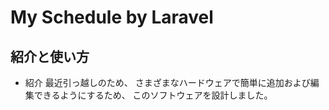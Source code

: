 # My Schedule by Laravel


## 紹介と使い方

- 紹介
最近引っ越しのため、
さまざまなハードウェアで簡単に追加および編集できるようにするため、
このソフトウェアを設計しました。